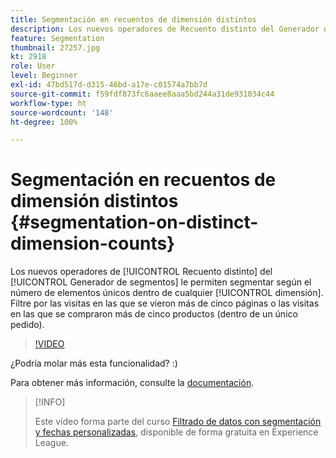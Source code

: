 ```yaml
---
title: Segmentación en recuentos de dimensión distintos
description: Los nuevos operadores de Recuento distinto del Generador de segmentos le permiten segmentar según el número de elementos únicos dentro de cualquier dimensión. Filtre por las visitas en las que se vieron más de cinco páginas o las visitas en las que se compraron más de cinco productos (dentro de un único pedido).
feature: Segmentation
thumbnail: 27257.jpg
kt: 2918
role: User
level: Beginner
exl-id: 47bd517d-d315-46bd-a17e-c01574a7bb7d
source-git-commit: f59fdf873fc6aaee8aaa5bd244a31de931034c44
workflow-type: ht
source-wordcount: '148'
ht-degree: 100%

---
```


# Segmentación en recuentos de dimensión distintos {#segmentation-on-distinct-dimension-counts}

Los nuevos operadores de [!UICONTROL Recuento distinto] del [!UICONTROL Generador de segmentos] le permiten segmentar según el número de elementos únicos dentro de cualquier [!UICONTROL dimensión]. Filtre por las visitas en las que se vieron más de cinco páginas o las visitas en las que se compraron más de cinco productos (dentro de un único pedido).

>[!VIDEO](https://video.tv.adobe.com/v/27257/?quality=9)

¿Podría molar más esta funcionalidad? :)

Para obtener más información, consulte la [documentación](https://experienceleague.adobe.com/docs/analytics/components/segmentation/segment-reference/seg-operators.html?lang=es).

>[!INFO]
>
> Este vídeo forma parte del curso [Filtrado de datos con segmentación y fechas personalizadas](https://experienceleague.adobe.com/?recommended=Analytics-U-1-2021.1.filterdata&amp;lang=es), disponible de forma gratuita en Experience League.
